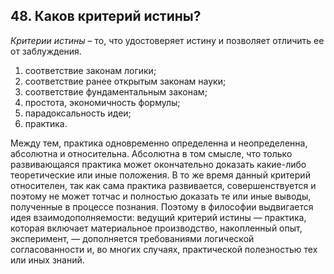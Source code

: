 ﻿## 48. Каков критерий истины?

*Критерии истины* – то, что удостоверяет истину и позволяет отличить ее
от заблуждения.

1. соответствие законам логики;
2. соответствие ранее открытым законам науки;
3. соответствие фундаментальным законам;
4. простота, экономичность формулы;
5. парадоксальность идеи;
6. практика.

Между тем, практика одновременно определенна и неопределенна,
абсолютна и относительна. Абсолютна в том смысле, что только развивающаяся
практика может окончательно доказать какие-либо теоретические или иные
положения. В то же время данный критерий относителен, так как сама практика
развивается, совершенствуется и поэтому не может тотчас и полностью доказать
те или иные выводы, полученные в процессе познания. Поэтому в философии
выдвигается идея взаимодополняемости: ведущий критерий истины — практика,
которая включает материальное производство, накопленный опыт, эксперимент, —
дополняется требованиями логической согласованности и, во многих случаях,
практической полезностью тех или иных знаний.
